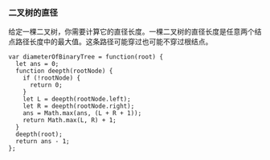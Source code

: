 <!--
 * @Author: 月魂
 * @Date: 2021-04-26 22:10:56
 * @LastEditTime: 2021-04-26 22:11:24
 * @LastEditors: 月魂
 * @Description: 
 * @FilePath: \leetcode-per-day\day110.md
-->
### 二叉树的直径
给定一棵二叉树，你需要计算它的直径长度。一棵二叉树的直径长度是任意两个结点路径长度中的最大值。这条路径可能穿过也可能不穿过根结点。

```
var diameterOfBinaryTree = function(root) {
  let ans = 0;
  function deepth(rootNode) {
    if (!rootNode) {
      return 0;
    }
    let L = deepth(rootNode.left);
    let R = deepth(rootNode.right);
    ans = Math.max(ans, (L + R + 1));
    return Math.max(L, R) + 1;
  }
  deepth(root);
  return ans - 1;
};
```
